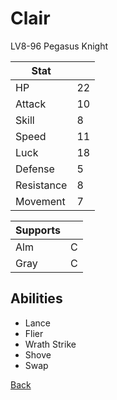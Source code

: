 # Clair

LV8-96 Pegasus Knight

| Stat       | <!-- --> |
| ---------- | -------- |
| HP         | 22       |
| Attack     | 10       |
| Skill      | 8        |
| Speed      | 11       |
| Luck       | 18       |
| Defense    | 5        |
| Resistance | 8        |
| Movement   | 7        |

| Supports | <!-- --> |
| -------- | -------- |
| Alm      | C        |
| Gray     | C        |

## Abilities

- Lance
- Flier
- Wrath Strike
- Shove
- Swap

[Back](../README.md)
